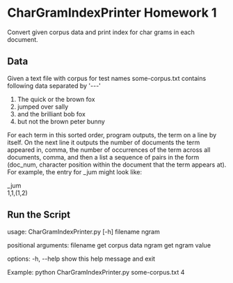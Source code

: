 # CharGramIndexPrinter Homework 1
Convert given corpus data and print index for char grams in each document.

## Data
Given a text file with corpus for test names some-corpus.txt contains 
following data separated by '---'

1) The quick or the brown fox
2) jumped over sally
3) and the brilliant bob fox
4) but not the brown peter bunny

For each term in this sorted order, program outputs, the term on a line by itself. 
On the next line it outputs the number of documents the term appeared in, comma, 
the number of occurrences of the term across all documents, comma, and 
then a list a sequence of pairs in the form (doc_num, character position 
within the document that the term appears at). For example, the entry for _jum might look like:

_jum \
1,1,(1,2)

## Run the Script
usage: CharGramIndexPrinter.py [-h] filename ngram

positional arguments:
  filename    get corpus data
  ngram       get ngram value

options:
  -h, --help  show this help message and exit

Example: python CharGramIndexPrinter.py some-corpus.txt 4
